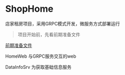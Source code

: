 # ShopHome
店家租房项目，采用GRPC模式开发，微服务方式部署运行

> 项目开始前，先看前期准备文件

[前期准备文件](https://github.com/xuefengyuan/ShopHome/blob/master/%E5%89%8D%E6%9C%9F%E5%87%86%E5%A4%87%E6%96%87%E4%BB%B6.md)

HomeWeb 与GRPC服务交互的web

DataInfoSrv 为获取基础信息服务

